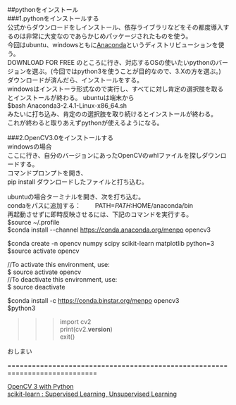   
##pythonをインストール  
###1.pythonをインストールする    
公式からダウンロードをしインストール、依存ライブラリなどをその都度導入するのは非常に大変なのであらかじめパッケージされたものを使う。  
今回はubuntu、windowsともに[Anaconda](https://www.continuum.io/downloads)というディストリビューションを使う。  
DOWNLOAD FOR FREE のところに行き、対応するOSの使いたいpythonのバージョンを選ぶ。(今回ではpython3を使うことが目的なので、3.Xの方を選ぶ。)  
ダウンロードが済んだら、インストールをする。  
windowsはインストーラ形式なので実行し、すべてに対し肯定の選択肢を取るとインストールが終わる。
ubuntuは端末から  
$bash Anaconda3-2.4.1-Linux-x86_64.sh  
みたいに打ち込み、肯定のの選択肢を取り続けるとインストールが終わる。  
これが終わると取りあえずpythonが使えるようになる。  

###2.OpenCV3.0をインストールする  
windowsの場合  
ここに行き、自分のバージョンにあったOpenCVのwhlファイルを探しダウンロードする。  
コマンドプロンプトを開き、  
pip install ダウンロードしたファイルと打ち込む。  

ubuntuの場合ターミナルを開き、次を打ち込む。  
condaをパスに追加する：　　
PATH=$PATH:$HOME/anaconda/bin  
再起動させずに即時反映させるには、下記のコマンドを実行する。  
$source ~/.profile  
$conda install --channel https://conda.anaconda.org/menpo opencv3  

$conda create -n opencv numpy scipy scikit-learn matplotlib python=3  
$source activate opencv  

//To activate this environment, use:  
$ source activate opencv  
//To deactivate this environment, use:  
$ source deactivate  

$conda install -c https://conda.binstar.org/menpo opencv3  
$python3
>>>import cv2   
>>>print(cv2.__version__)  
>>>exit()  

おしまい  

============================================================================  

[OpenCV 3 with Python](http://www.bogotobogo.com/python/OpenCV_Python/python_opencv3.php)  
[scikit-learn : Supervised Learning, Unsupervised Learning ](http://www.bogotobogo.com/python/scikit-learn/scikit_machine_learning_Supervised_Learning_Unsupervised_Learning.php)  
[]()  

